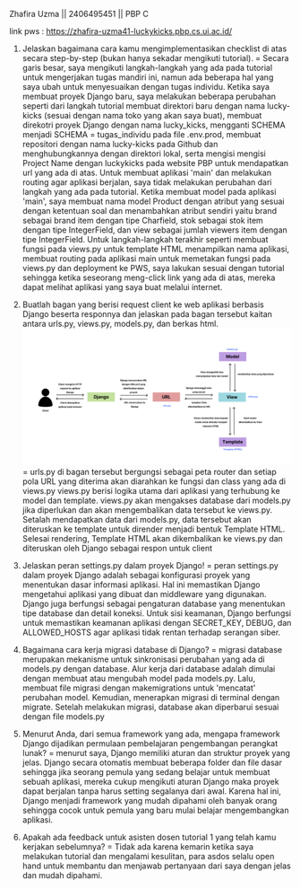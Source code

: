 Zhafira Uzma || 2406495451 || PBP C

link pws : https://zhafira-uzma41-luckykicks.pbp.cs.ui.ac.id/

1. Jelaskan bagaimana cara kamu mengimplementasikan checklist di atas secara step-by-step (bukan hanya sekadar mengikuti tutorial).
= Secara garis besar, saya mengikuti langkah-langkah yang ada pada tutorial untuk mengerjakan tugas mandiri ini, namun ada beberapa hal yang saya ubah untuk menyesuaikan dengan tugas individu. Ketika saya membuat proyek Django baru, saya melakukan beberapa perubahan seperti dari langkah tutorial membuat direktori baru dengan nama lucky-kicks (sesuai dengan nama toko yang akan saya buat), membuat direkotri proyek Django dengan nama lucky_kicks, mengganti SCHEMA menjadi SCHEMA = tugas_individu pada file .env.prod, membuat repositori dengan nama lucky-kicks pada Github dan menghubungkannya dengan direktori lokal, serta mengisi mengisi Project Name dengan luckykicks pada website PBP untuk mendapatkan url yang ada di atas. Untuk membuat aplikasi 'main' dan melakukan routing agar aplikasi berjalan, saya tidak melakukan perubahan dari langkah yang ada pada tutorial. Ketika membuat model pada aplikasi 'main', saya membuat nama model Product dengan atribut yang sesuai dengan ketentuan soal dan menambahkan atribut sendiri yaitu brand sebagai brand item dengan tipe Charfield, stok sebagai stok item dengan tipe IntegerField, dan view sebagai jumlah viewers item dengan tipe IntegerField. Untuk langkah-langkah terakhir seperti membuat fungsi pada views.py untuk template HTML menampilkan nama aplikasi, membuat routing pada aplikasi main untuk memetakan fungsi pada views.py dan deployment ke PWS, saya lakukan sesuai dengan tutorial sehingga ketika seseorang meng-click link yang ada di atas, mereka dapat melihat aplikasi yang saya buat melalui internet.


2. Buatlah bagan yang berisi request client ke web aplikasi berbasis Django beserta responnya dan jelaskan pada bagan tersebut kaitan antara urls.py, views.py, models.py, dan berkas html.
![Alt Text](alur_mvt.png)
= urls.py di bagan tersebut bergungsi sebagai peta router dan setiap pola URL yang diterima akan diarahkan ke fungsi dan class yang ada di views.py
views.py berisi logika utama dari aplikasi yang terhubung ke model dan template. views.py akan mengakses database dari models.py jika diperlukan dan akan mengembalikan data tersebut ke views.py. Setalah mendapatkan data dari models.py, data tersebut akan diteruskan ke template untuk dirender menjadi bentuk Template HTML. Selesai rendering, Template HTML akan dikembalikan ke views.py dan diteruskan oleh Django sebagai respon untuk client

3. Jelaskan peran settings.py dalam proyek Django!
= peran settings.py dalam proyek Django adalah sebagai konfigurasi proyek yang menentukan dasar informasi aplikasi. Hal ini memastikan Django mengetahui aplikasi yang dibuat dan middleware yang digunakan. Django juga berfungsi sebagai pengaturan database yang menentukan tipe database dan detail koneksi. Untuk sisi keamanan, Django berfungsi untuk memastikan keamanan aplikasi dengan SECRET_KEY, DEBUG, dan ALLOWED_HOSTS agar aplikasi tidak rentan terhadap serangan siber.

4. Bagaimana cara kerja migrasi database di Django?
= migrasi database merupakan mekanisme untuk sinkronisasi perubahan yang ada di models.py dengan database. Alur kerja dari database adalah dimulai dengan membuat atau mengubah model pada models.py. Lalu, membuat file migrasi dengan makemigrations untuk 'mencatat' perubahan model. Kemudian, menerapkan migrasi di terminal dengan migrate. Setelah melakukan migrasi, database akan diperbarui sesuai dengan file models.py

5. Menurut Anda, dari semua framework yang ada, mengapa framework Django dijadikan permulaan pembelajaran pengembangan perangkat lunak?
= menurut saya, Django memiliki aturan dan struktur proyek yang jelas. Django secara otomatis membuat beberapa folder dan file dasar sehingga jika seorang pemula yang sedang belajar untuk membuat sebuah aplikasi, mereka cukup mengikuti aturan Django maka proyek dapat berjalan tanpa harus setting segalanya dari awal. Karena hal ini, Django menjadi framework yang mudah dipahami oleh banyak orang sehingga cocok untuk pemula yang baru mulai belajar mengembangkan aplikasi.

6. Apakah ada feedback untuk asisten dosen tutorial 1 yang telah kamu kerjakan sebelumnya?
= Tidak ada karena kemarin ketika saya melakukan tutorial dan mengalami kesulitan, para asdos selalu open hand untuk membantu dan menjawab pertanyaan dari saya dengan jelas dan mudah dipahami. 